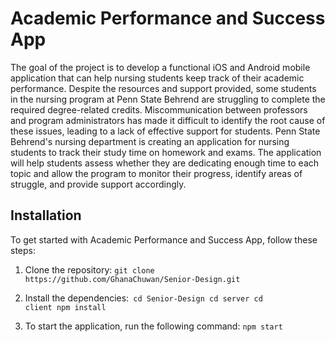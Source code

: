 # Academic Performance and Success App
The goal of the project is to develop a functional iOS and Android mobile application that can help nursing students keep track of their academic performance. Despite the resources and support provided, some students in the nursing program at Penn State Behrend are struggling to complete the required degree-related credits. Miscommunication between professors and program administrators has made it difficult to identify the root cause of these issues, leading to a lack of effective support for students. Penn State Behrend's nursing department is creating an application for nursing students to track their study time on homework and exams. The application will help students assess whether they are dedicating enough time to each topic and allow the program to monitor their progress, identify areas of struggle, and provide support accordingly.

## Installation
To get started with Academic Performance and Success App, follow these steps:
   
 1. Clone the repository: `git clone https://github.com/GhanaChuwan/Senior-Design.git`
 2. Install the dependencies:<code>
 cd Senior-Design
 cd server 
 cd client 
 npm install </code>
   
3. To start the application, run the following command: `npm start` 
 

